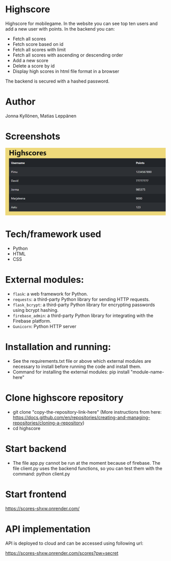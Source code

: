 # Highscore
Highscore for mobilegame. In the website you can see top ten users and add a new user with points.
In the backend you can:
- Fetch all scores
- Fetch score based on id
- Fetch all scores with limit
- Fetch all scores with ascending or descending order
- Add a new score
- Delete a score by id
- Display high scores in html file format in a browser

The backend is secured with a hashed password.

# Author
Jonna Kyllönen, 
Matias Leppänen

# Screenshots
![Image of highscore](/highscore.png)


# Tech/framework used

- Python
- HTML
- CSS

# External modules:

- `flask`: a web framework for Python.
- `requests`: a third-party Python library for sending HTTP requests.
- `flask_bcrypt`: a third-party Python library for encrypting passwords using bcrypt hashing.
- `firebase_admin`: a third-party Python library for integrating with the Firebase platform.
- `Gunicorn`: Python HTTP server

# Installation and running:
- See the requirements.txt file or above which external modules are necessary to install before running the code and install them.
- Command for installing the external modules: pip install "module-name-here"

# Clone highscore repository
- git clone "copy-the-repository-link-here" (More instructions from here: https://docs.github.com/en/repositories/creating-and-managing-repositories/cloning-a-repository)
- cd highscore

# Start backend
- The file app.py cannot be run at the moment because of firebase. The file client.py uses the backend functions, so you can test them with the command:        python client.py 

# Start frontend
https://scores-shxw.onrender.com/

# API implementation
API is deployed to cloud and can be accessed using following url:

https://scores-shxw.onrender.com/scores?pw=secret

<!-- # Screencast: -->
<!-- [![Screencast](https://img.youtube.com/vi/k4RMZif1Rdg/0.jpg)](https://www.youtube.com/watch?v=k4RMZif1Rdg) -->
